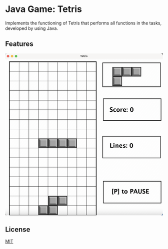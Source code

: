# Java Game: Tetris
Implements the functioning of Tetris that performs all functions in the tasks, developed by using Java.
## Features


![App Screenshot](https://github.com/XiaoSanchez/Java_Game-Tetris/blob/main/img/ScreenShot.png)
## License

[MIT](https://choosealicense.com/licenses/mit/)

